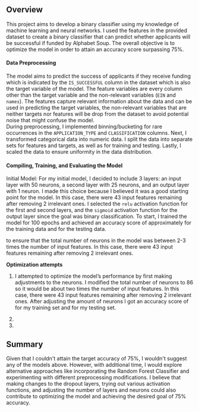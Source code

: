 ## Overview 
This project aims to develop a binary classifier using my knowledge of machine learning and neural networks. I used the features in the provided dataset to create a binary classifier that can predict whether applicants will be successful if funded by Alphabet Soup. The overall objective is to optimize the model in order to attain an accuracy score surpassing 75%.

#### Data Preprocessing
The model aims to predict the success of applicants if they receive funding which is indicated by the `IS_SUCCESSFUL` column in the dataset which is also the target variable of the model. The feature variables are every column other than the target variable and the non-relevant variables (`EIN` and `names`). The features capture relevant information about the data and can be used in predicting the target variables, the non-relevant variables that are neither targets nor features will be drop from the dataset to avoid potential noise that might confuse the model.  
During preprocessing, I implemented binning/bucketing for rare occurrences in the `APPLICATION_TYPE` and `CLASSIFICATION` columns. Next, I transformed categorical data into numeric data. I split the data into separate sets for features and targets, as well as for training and testing. Lastly, I scaled the data to ensure uniformity in the data distribution. 

#### Compiling, Training, and Evaluating the Model
Initial Model: For my initial model, I decided to include 3 layers: an input layer with 50 neurons, a second layer with 25 neurons, and an output layer with 1 neuron. I made this choice because I believed it was a good starting point for the model. In this case, there were 43 input features remaining after removing 2 irrelevant ones. I selected the `relu` activation function for the first and second layers, and the `sigmoid` activation function for the output layer since the goal was binary classification. To start, I trained the model for 100 epochs and achieved an accuracy score of approximately  for the training data and  for the testing data.

to ensure that the total number of neurons in the model was between 2-3 times the number of input features. In this case, there were 43 input features remaining after removing 2 irrelevant ones.


**Optimization attempts**
1. I attempted to optimize the model’s performance by first making adjustments to the neurons. I modified the total number of neurons to 86 so it would be about two times the number of input features. In this case, there were 43 input features remaining after removing 2 irrelevant ones. After adjusting the amount of neurons I got an accuracy score of  for my training set and  for my testing set.

2.


3. 

 

## Summary
Given that I couldn't attain the target accuracy of 75%, I wouldn't suggest any of the models above. However, with additional time, I would explore alternative approaches like incorporating the Random Forest Classifier and experimenting with different preprocessing modifications. I believe that making changes to the dropout layers, trying out various activation functions, and adjusting the number of layers and neurons could also contribute to optimizing the model and achieving the desired goal of 75% accuracy. 
